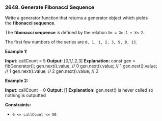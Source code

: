### 2648\. Generate Fibonacci Sequence

Write a generator function that returns a generator object which yields the **fibonacci sequence**.

The **fibonacci sequence** is defined by the relation `Xn = Xn-1 + Xn-2`.

The first few numbers of the series are `0, 1, 1, 2, 3, 5, 8, 13`.

**Example 1:**

**Input:** callCount = 5
**Output:** \[0,1,1,2,3\]
**Explanation:**
const gen = fibGenerator();
gen.next().value; // 0
gen.next().value; // 1
gen.next().value; // 1
gen.next().value; // 2
gen.next().value; // 3

**Example 2:**

**Input:** callCount = 0
**Output:** \[\]
**Explanation:** gen.next() is never called so nothing is outputted

**Constraints:**

*   `0 <= callCount <= 50`
